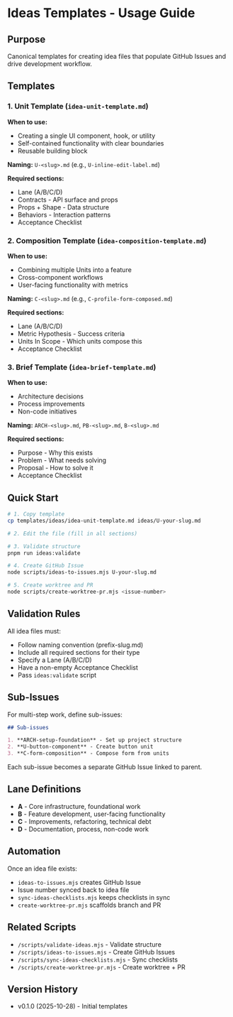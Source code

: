 # Ideas Templates - Usage Guide

## Purpose

Canonical templates for creating idea files that populate GitHub Issues and drive development workflow.

## Templates

### 1. Unit Template (`idea-unit-template.md`)

**When to use:**

- Creating a single UI component, hook, or utility
- Self-contained functionality with clear boundaries
- Reusable building block

**Naming:** `U-<slug>.md` (e.g., `U-inline-edit-label.md`)

**Required sections:**

- Lane (A/B/C/D)
- Contracts - API surface and props
- Props + Shape - Data structure
- Behaviors - Interaction patterns
- Acceptance Checklist

### 2. Composition Template (`idea-composition-template.md`)

**When to use:**

- Combining multiple Units into a feature
- Cross-component workflows
- User-facing functionality with metrics

**Naming:** `C-<slug>.md` (e.g., `C-profile-form-composed.md`)

**Required sections:**

- Lane (A/B/C/D)
- Metric Hypothesis - Success criteria
- Units In Scope - Which units compose this
- Acceptance Checklist

### 3. Brief Template (`idea-brief-template.md`)

**When to use:**

- Architecture decisions
- Process improvements
- Non-code initiatives

**Naming:** `ARCH-<slug>.md`, `PB-<slug>.md`, `B-<slug>.md`

**Required sections:**

- Purpose - Why this exists
- Problem - What needs solving
- Proposal - How to solve it
- Acceptance Checklist

## Quick Start

```bash
# 1. Copy template
cp templates/ideas/idea-unit-template.md ideas/U-your-slug.md

# 2. Edit the file (fill in all sections)

# 3. Validate structure
pnpm run ideas:validate

# 4. Create GitHub Issue
node scripts/ideas-to-issues.mjs U-your-slug.md

# 5. Create worktree and PR
node scripts/create-worktree-pr.mjs <issue-number>
```

## Validation Rules

All idea files must:

- Follow naming convention (prefix-slug.md)
- Include all required sections for their type
- Specify a Lane (A/B/C/D)
- Have a non-empty Acceptance Checklist
- Pass `ideas:validate` script

## Sub-Issues

For multi-step work, define sub-issues:

```markdown
## Sub-issues

1. **ARCH-setup-foundation** - Set up project structure
2. **U-button-component** - Create button unit
3. **C-form-composition** - Compose form from units
```

Each sub-issue becomes a separate GitHub Issue linked to parent.

## Lane Definitions

- **A** - Core infrastructure, foundational work
- **B** - Feature development, user-facing functionality
- **C** - Improvements, refactoring, technical debt
- **D** - Documentation, process, non-code work

## Automation

Once an idea file exists:

- `ideas-to-issues.mjs` creates GitHub Issue
- Issue number synced back to idea file
- `sync-ideas-checklists.mjs` keeps checklists in sync
- `create-worktree-pr.mjs` scaffolds branch and PR

## Related Scripts

- `/scripts/validate-ideas.mjs` - Validate structure
- `/scripts/ideas-to-issues.mjs` - Create GitHub Issues
- `/scripts/sync-ideas-checklists.mjs` - Sync checklists
- `/scripts/create-worktree-pr.mjs` - Create worktree + PR

## Version History

- v0.1.0 (2025-10-28) - Initial templates
